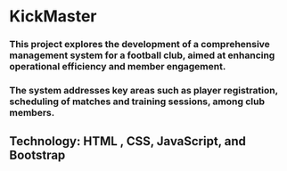 # KickMaster

### This project explores the development of a comprehensive management system for a football club, aimed at enhancing operational efficiency and member engagement. 
### The system addresses key areas such as player registration, scheduling of matches and training sessions, among club members.

## Technology: HTML , CSS, JavaScript, and Bootstrap
